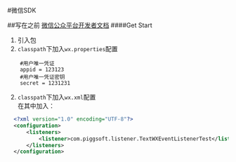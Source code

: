 #微信SDK

##写在之前
[微信公众平台开发者文档](http://mp.weixin.qq.com/wiki/home/index.html)
####Get Start
1. 引入包
3. ````classpath````下加入````wx.properties````配置
```
    #用户唯一凭证
    appid = 123123
    #用户唯一凭证密钥
    secret = 1231231
```
2. ````classpath````下加入````wx.xml````配置  
    在其中加入：
```xml
  <?xml version="1.0" encoding="UTF-8"?>
  <configuration>
      <listeners>
          <listener>com.piggsoft.listener.TextWXEventListenerTest</listener>
      </listeners>
  </configuration>
```
